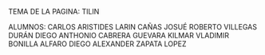 TEMA DE LA PAGINA:
TILIN

ALUMNOS:
CARLOS ARISTIDES LARIN CAÑAS
JOSUÉ ROBERTO VILLEGAS DURÁN
DIEGO ANTHONIO CABRERA GUEVARA
KILMAR VLADIMIR BONILLA ALFARO
DIEGO ALEXANDER ZAPATA LOPEZ
